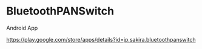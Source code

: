 BluetoothPANSwitch
==================

Android App

https://play.google.com/store/apps/details?id=jp.sakira.bluetoothpanswitch